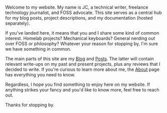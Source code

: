 <!---+++
date = '2025-01-01T08:37:18-05:00'
draft = false
title = 'Home'
+++--->

Welcome to my website. My name is JC, a technical writer, freelance technology journalist, and FOSS advocate. This site serves as a central hub for my blog posts, project descriptions, and my documentation (hosted separately).

If you've landed here, it means that you and I share some kind of common interest. Homelab projects? Mechanical keyboards? General nerding out over FOSS or philosophy? Whatever your reason for stopping by, I'm sure we have something in common.

The main parts of this site are my [Blog](/blog/) and [Posts](/posts/). The latter will contain relevant write-ups on my past and present projects, plus any reviews that I decided to write. If you're curious to learn more about me, the [About](/about/) page has everything you need to know.

Regardless, I hope you find something to enjoy here on my website. If anything strikes your fancy and you'd like to know more, feel free to reach out.

Thanks for stopping by.